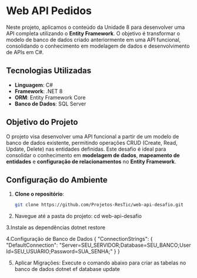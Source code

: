 # Web API Pedidos

Neste projeto, aplicamos o conteúdo da Unidade 8 para desenvolver uma API completa utilizando o **Entity Framework**. O objetivo é transformar o modelo de banco de dados criado anteriormente em uma API funcional, consolidando o conhecimento em modelagem de dados e desenvolvimento de APIs em C#.

## Tecnologias Utilizadas

- **Linguagem**: C#
- **Framework**: .NET 8
- **ORM**: Entity Framework Core
- **Banco de Dados**: SQL Server

## Objetivo do Projeto

O projeto visa desenvolver uma API funcional a partir de um modelo de banco de dados existente, permitindo operações CRUD (Create, Read, Update, Delete) nas entidades definidas. Este desafio é ideal para consolidar o conhecimento em **modelagem de dados**, **mapeamento de entidades** e **configuração de relacionamentos** no **Entity Framework**.

## Configuração do Ambiente

1. **Clone o repositório**:
   ```bash
   git clone https://github.com/Projetos-ResTic/web-api-desafio.git
2. Navegue até a pasta do projeto:
  cd web-api-desafio

3.Instale as dependências
  dotnet restore

4.Configuração de Banco de Dados
{
  "ConnectionStrings": {
    "DefaultConnection": "Server=SEU_SERVIDOR;Database=SEU_BANCO;User Id=SEU_USUARIO;Password=SUA_SENHA;"
  }
}

5. Aplicar Migrações: Execute o comando abaixo para criar as tabelas no banco de dados
dotnet ef database update
